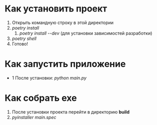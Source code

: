# Как установить проект

1. Открыть командную строку в этой директории
2. _poetry install_
   1.  _poetry install --dev_ (для установки зависимостей разработки)
3. _poetry shell_
4. Готово!

# Как запустить приложение
- 1 После установки: _python main.py_

# Как собрать exe 
1. После установки проекта перейти в директорию **build**
2. _pyinstaller main.spec_
